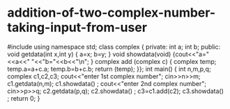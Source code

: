# addition-of-two-complex-number-taking-input-from-user



#include<iostream>
using namespace std;
class complex
{ private:
	int a;
	int b;
	public:
	void getdata(int x,int y)
	{	a=x;
		b=y;
	}
	void showdata(void) 
	{cout<<"a="<<a<<" "<<"b="<<b<<"\n";
		}
   complex add (complex c)
{
	complex temp;
	temp.a=a+c.a;
	temp.b=b+c.b;
	return (temp);
}};
int main()
{ int n,m,p,q;
	complex c1,c2,c3;
	cout<<"enter 1st complex number";
	cin>>n>>m;
	c1.getdata(n,m);
	c1.showdata() ;
		cout<<"enter 2nd complex number";
	cin>>p>>q;
	c2.getdata(p,q);
	c2.showdata() ;
	c3=c1.add(c2);
	c3.showdata() ;
	return 0;
}
